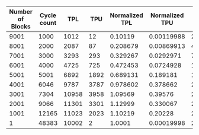 | Number of Blocks | Cycle count | TPL | TPU | Normalized TPL | Normalized TPU | Total Cost | Normalized Total Cost |
| - | - | - | - | - | - | - | - |
9001 |1000 | 1012 | 12 | 0.10119 | 0.00119988 | 2048 | 0.20478 |
8001 |2000 | 2087 | 87 | 0.208679 | 0.00869913 | 4348 | 0.434757 |
7001 |3000 | 3293 | 293 | 0.329267 | 0.0292971 | 7172 | 0.717128 |
6001 |4000 | 4725 | 725 | 0.472453 | 0.0724928 | 10900 | 1.08989 |
5001 |5001 | 6892 | 1892 | 0.689131 | 0.189181 | 17568 | 1.75662 |
4001 |6046 | 9787 | 3787 | 0.978602 | 0.378662 | 27148 | 2.71453 |
3001 |7304 | 10958 | 3958 | 1.09569 | 0.39576 | 29832 | 2.9829 |
2001 |9066 | 11301 | 3301 | 1.12999 | 0.330067 | 29204 | 2.92011 |
1001 |12165 | 11023 | 2023 | 1.10219 | 0.20228 | 26092 | 2.60894 |
1 |48383 | 10002 | 2 | 1.0001 | 0.00019998 | 20008 | 2.0006 |

